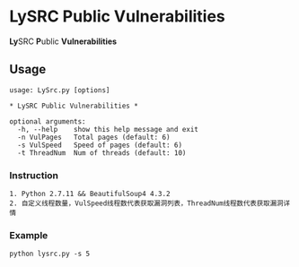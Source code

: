 # LySRC Public Vulnerabilities
**Ly**SRC **P**ublic **Vulnerabilities**

## Usage
```
usage: LySrc.py [options]

* LySRC Public Vulnerabilities *

optional arguments:
  -h, --help    show this help message and exit
  -n VulPages   Total pages (default: 6)
  -s VulSpeed   Speed of pages (default: 6)
  -t ThreadNum  Num of threads (default: 10)

```

### Instruction
```
1. Python 2.7.11 && BeautifulSoup4 4.3.2
2. 自定义线程数量，VulSpeed线程数代表获取漏洞列表，ThreadNum线程数代表获取漏洞详情
```

### Example
```
python lysrc.py -s 5
```
